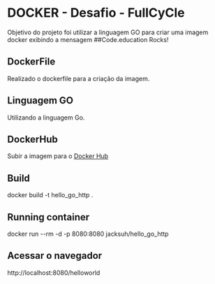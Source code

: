# DOCKER - Desafio - FullCyCle

Objetivo do projeto foi utilizar a linguagem GO para criar uma imagem docker exibindo a mensagem ##Code.education Rocks!

## DockerFile

Realizado  o dockerfile para a criação da imagem.

## Linguagem GO

Utilizando a linguagem Go.

## DockerHub

Subir a imagem para o [Docker Hub](https://hub.docker.com/repository/docker/jacksuh/hello_go_http)


## Build

docker build -t hello_go_http .

## Running container

docker run --rm -d -p 8080:8080 jacksuh/hello_go_http

## Acessar o navegador

http://localhost:8080/helloworld

